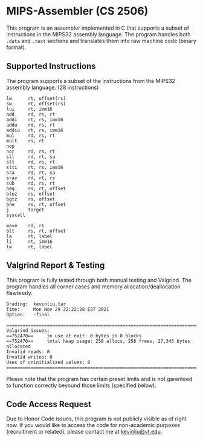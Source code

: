 # MIPS-Assembler (CS 2506)
This program is an assembler implemented in C that supports a subset of instructions in the MIPS32 assembly language. The program handles both `.data` and `.text` sections and translates them into raw machine code (binary format).

## Supported Instructions
The program supports a subset of the instructions from the MIPS32 assembly language. (28 instructions)
```
lw      rt, offset(rs)
sw      rt, offset(rs)
lui     rt, imm16
add     rd, rs, rt
addi    rt, rs, imm16
addu    rd, rs, rt 
addiu   rt, rs, imm16
mul     rd, rs, rt
mult    rs, rt
nop
nor     rd, rs, rt
sll     rd, rt, sa
slt     rd, rs, rt 
slti    rt, rs, imm16
sra     rd, rt, sa
srav    rd, rt, rs 
sub     rd, rs, rt
beq     rs, rt, offset
blez    rs, offset 
bgtz    rs, offset
bne     rs, rt, offset
j       target
syscall

move    rd, rs
blt     rs, rt, offset
la      rt, label 
li      rt, imm16
lw      rt, label
```

## Valgrind Report & Testing
This program is fully tested through both manual testing and Valgrind. The program handles all corner cases and memory allocation/deallocation flawlessly.
```
Grading:  kevinliu.tar
Time:     Mon Nov 29 22:22:28 EST 2021
Option:   -final

================================================================================
Valgrind issues:
==752470==     in use at exit: 0 bytes in 0 blocks
==752470==     total heap usage: 258 allocs, 258 frees, 27,345 bytes allocated
Invalid reads: 0
Invalid writes: 0
Uses of uninitialized values: 0
================================================================================
```
Please note that the program has certain preset limits and is not garenteed to function correctly beyound those limits (specified below).

## Code Access Request
Due to Honor Code issues, this program is not publicly visible as of right now. If you would like to access the code for non-academic purposes (recruitment or related), please contact me at kevinliu@vt.edu. 
